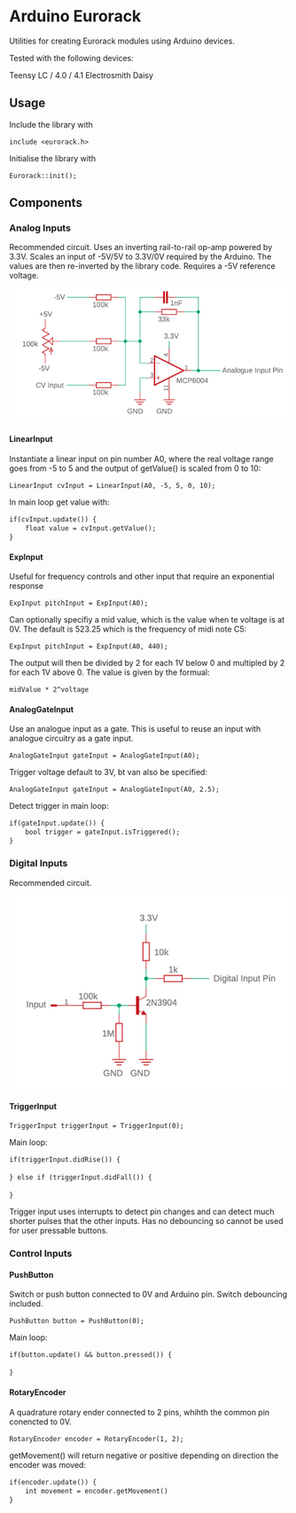 # Arduino Eurorack

Utilities for creating Eurorack modules using Arduino devices.

Tested with the following devices:

Teensy LC / 4.0 / 4.1
Electrosmith Daisy


## Usage

Include the library with 

    include <eurorack.h>
    
Initialise the library with

    Eurorack::init();
    

## Components

### Analog Inputs

Recommended circuit. Uses an inverting rail-to-rail op-amp powered by 3.3V. Scales an input of -5V/5V to 3.3V/0V required by the Arduino. 
The values are then re-inverted by the library code. Requires a -5V reference voltage.

![Analog Input Circuit](/docs/input_analogue.png)

#### LinearInput

Instantiate a linear input on pin number A0, where the real voltage range goes from -5 to 5 and the output of getValue() is scaled from 0 to 10:

    LinearInput cvInput = LinearInput(A0, -5, 5, 0, 10);
    
In main loop get value with:

    if(cvInput.update()) {
        float value = cvInput.getValue();
    }

#### ExpInput

Useful for frequency controls and other input that require an exponential response

    ExpInput pitchInput = ExpInput(A0);

Can optionally specifiy a mid value, which is the value when te voltage is at 0V. The default is 523.25 which is the frequency of midi note C5:

    ExpInput pitchInput = ExpInput(A0, 440);

The output will then be divided by 2 for each 1V below 0 and multipled by 2 for each 1V above 0. The value is given by the formual:

    midValue * 2^voltage

#### AnalogGateInput

Use an analogue input as a gate. This is useful to reuse an input with analogue circuitry as a gate input.

    AnalogGateInput gateInput = AnalogGateInput(A0);

Trigger voltage default to 3V, bt van also be specified:

    AnalogGateInput gateInput = AnalogGateInput(A0, 2.5);

Detect trigger in main loop:

    if(gateInput.update()) {
        bool trigger = gateInput.isTriggered();
    }


### Digital Inputs

Recommended circuit.

![Digital Input Circuit](/docs/input_digital.png)

#### TriggerInput

    TriggerInput triggerInput = TriggerInput(0);

Main loop:

    if(triggerInput.didRise()) {
        
    } else if (triggerInput.didFall()) {
    
    }
    
Trigger input uses interrupts to detect pin changes and can detect much shorter pulses that the other inputs. Has no debouncing so cannot be used for user pressable buttons.

### Control Inputs

#### PushButton

Switch or push button connected to 0V and Arduino pin. Switch debouncing included.

    PushButton button = PushButton(0);
    
Main loop:

    if(button.update() && button.pressed()) {
        
    }

#### RotaryEncoder

A quadrature rotary ender connected to 2 pins, whihth the common pin conencted to 0V.

    RotaryEncoder encoder = RotaryEncoder(1, 2);
    
getMovement() will return negative or positive depending on direction the encoder was moved:
    
    if(encoder.update()) {
        int movement = encoder.getMovement()
    }
    
